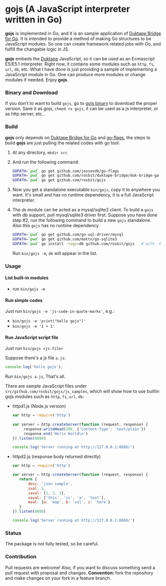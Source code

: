 # gojs (A JavaScript interpreter written in Go)

**gojs** is implemented in Go, and it is an sample application of
[Duktape Bridge for Go](https://github.com/rosbit/duktape-bridge). It is intended to
provide a method of making Go structures to be JavaScript modules. So one can create
framework related jobs with Go, and fulfill the changable logic in JS.

**gojs** embeds the [Duktape](https://duktape.org) JavaScript, so it
can be used as an Ecmascript E5/E5.1 interpreter. Right now, it contains some modules
such as `http`, `fs`, `url`, `db`, etc. What I have done is just providing a sample of
implementing a JavaScript module in Go. One can produce more modules or change modules
if needed.  Enjoy **gojs**.

### Binary and Download
   If you don't to want to build `gojs`, go to [gojs binary](https://github.com/rosbit/gojs/releases)
   to download the proper version. Save it as gojs, `chmod +x gojs`, it can be used as
   a js interpreter, or as http server, etc..

### Build

**gojs** only depends on [Duktape Bridge for Go](https://github.com/rosbit/duktape-bridge)
and [go-flags](https://github.com/jessevdk/go-flags),
the steps to build **gojs** are just pulling the related codes with go tool:

   1. At any directory, `mkdir src`
   2. And run the following command:

       ```bash
       GOPATH=`pwd` go get github.com/jessevdk/go-flags
       GOPATH=`pwd` go get github.com/rosbit/duktape-bridge/duk-bridge-go
       GOPATH=`pwd` go get github.com/rosbit/gojs
       ```
   3. Now you get a standalone executable `bin/gojs`, copy it to anywhere you want. It's small
      and has no runtime dependency, it is a full JavaScript interpreter.
   4. The `db` module can be acted as a mysql/sqlite3 client. To build a `gojs` with db support,
      pull mysql/sqlite3 driver first. Suppose you have done step #2, run the following command
      to build a new `gojs` standalone. Also this `gojs` has no runtime dependency.

       ```bash
       GOPATH=`pwd` go get github.com/go-sql-driver/mysql
       GOPATH=`pwd` go get github.com/mattn/go-sqlite3
       GOPATH=`pwd` go install -tags=db github.com/rosbit/gojs   # with -tags=db
       ```
      Run `bin/gojs -m`, `db` will appear in the list.

### Usage

#### List built-in modules

  - run `bin/gojs -m`

#### Run simple codes

Just run `bin/gojs -e 'js-code-in-quote-marks'`, e.g.:

  - `bin/gojs -e 'print("hello gojs")'`
  - `bin/gojs -e '1 + 1'`

#### Run JavaScript script file

Just run `bin/gojs <js-file>`

Suppose there's a js file `a.js`:

   ```js
   console.log('hello gojs');
   ```

Run `bin/gojs a.js`, That's all.

There are sample JavaScript files under `src/github.com/rosbit/gojs/js_samples`, which will show how
to use builtin gojs modules such as `http`, `fs`, `url`, `db`:

   - httpd1.js (Node.js version)

     ```js
     var http = require('http')
       
     var server = http.createServer(function (request, response) {
          response.writeHead(200, {'Content-Type': 'text/plain'})
          response.end('Hello World\n')
     }).listen(8888)

     console.log('Server running at http://127.0.0.1:8888/')
     ```
   - httpd2.js (response body returned directly)

     ```js
     var http = require('http')
     
     var server = http.createServer(function (request, response) {
        return {
            desc: 'json sample',
            ival: 1,
            iaval: [1, 2, 3],
            saval: ['this', 'is', 'a', 'test'],
            mval: {a: 'map', b: 'val', c: 'here'}
        }
     }).listen(8888)

     console.log('Server running at http://127.0.0.1:8888/')
     ```

### Status

The package is not fully tested, so be careful.

### Contribution

Pull requests are welcome! Also, if you want to discuss something send a pull request with proposal and changes.
__Convention:__ fork the repository and make changes on your fork in a feature branch.
